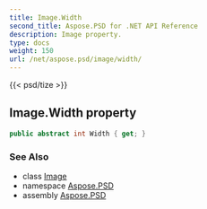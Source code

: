 ```yaml
---
title: Image.Width
second_title: Aspose.PSD for .NET API Reference
description: Image property. 
type: docs
weight: 150
url: /net/aspose.psd/image/width/
---
```

{{< psd/tize >}}
## Image.Width property

```csharp
public abstract int Width { get; }
```

### See Also

* class [Image](../)
* namespace [Aspose.PSD](../../image/)
* assembly [Aspose.PSD](../../../)


